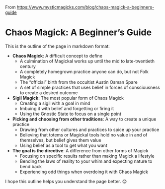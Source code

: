 From https://www.mysticmagicks.com/blog/chaos-magick-a-beginners-guide
# Chaos Magick: A Beginner’s Guide
This is the outline of the page in markdown format:

- **Chaos Magick**: A difficult concept to define
    - A culmination of Magickal works up until the mid to late-twentieth century
    - A completely homegrown practice anyone can do, but not Folk Magick
    - The “official” birth from the occultist Austin Osman Spare
    - A set of simple practices that uses belief in forces of consciousness to create a desired outcome
- **Sigil Magick**: The most popular form of Chaos Magick
    - Creating a sigil with a goal in mind
    - Imbuing it with belief and forgetting or firing it
    - Using the Gnostic State to focus on a single point
- **Picking and choosing from other traditions**: A way to create a unique practice
    - Drawing from other cultures and practices to spice up your practice
    - Believing that totems or Magickal tools hold no value in and of themselves, but belief gives them value
    - Using belief as a tool to get what you want
- **The goal is the directive**: A difference from other forms of Magick
    - Focusing on specific results rather than making Magick a lifestyle
    - Bending the laws of reality to your whim and expecting nature to bend back
    - Experiencing odd things when overdoing it with Chaos Magick

I hope this outline helps you understand the page better. 😊
